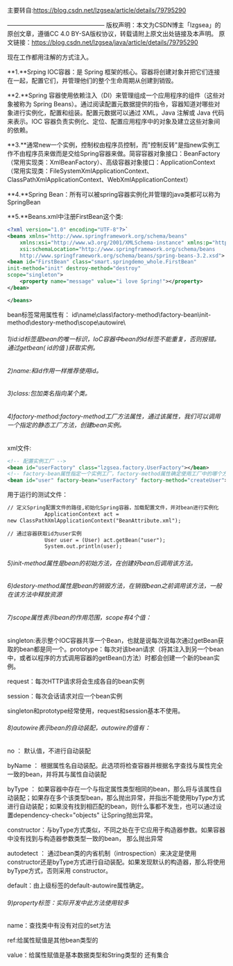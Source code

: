主要转自:https://blog.csdn.net/lzgsea/article/details/79795290

————————————————
版权声明：本文为CSDN博主「lzgsea」的原创文章，遵循CC 4.0 BY-SA版权协议，转载请附上原文出处链接及本声明。
原文链接：https://blog.csdn.net/lzgsea/java/article/details/79795290

现在工作都用注解的方式注入。



**1.**Srping IOC容器：是 Spring 框架的核心。容器将创建对象并把它们连接在一起，配置它们，并管理他们的整个生命周期从创建到销毁。

**2.**Spring 容器使用依赖注入（DI）来管理组成一个应用程序的组件（这些对象被称为 Spring Beans）。通过阅读配置元数据提供的指令，容器知道对哪些对象进行实例化，配置和组装。配置元数据可以通过 XML，Java 注解或 Java 代码来表示。IOC 容器负责实例化、定位、配置应用程序中的对象及建立这些对象间的依赖。

**3.**通常new一个实例，控制权由程序员控制，而"控制反转"是指new实例工作不由程序员来做而是交给Spring容器来做。简容容器对象接口：BeanFactory（常用实现类：XmlBeanFactory）、高级容器对象接口：ApplicationContext（常用实现类：FileSystemXmlApplicationContext、ClassPathXmlApplicationContext、WebXmlApplicationContext）

**4.**Spring Bean：所有可以被spring容器实例化并管理的java类都可以称为SpringBean

**5.**Beans.xml中注册FirstBean这个类:

```xml
<?xml version="1.0" encoding="UTF-8"?>`
<beans xmlns="http://www.springframework.org/schema/beans"
    xmlns:xsi="http://www.w3.org/2001/XMLSchema-instance" xmlns:p="http://www.springframework.org/schema/p"
    xsi:schemaLocation="http://www.springframework.org/schema/beans
    http://www.springframework.org/schema/beans/spring-beans-3.2.xsd">
<bean id="FirstBean" class="smart.springdemo_whole.FirstBean" 
init-method="init" destroy-method="destroy"
scope="singleton">
	<property name="message" value="i love Spring!"></property>
</bean>

</beans>
```



bean标签常用属性有：
id\name\class\factory-method\factory-bean\init-method\destory-method\scope\autowire\

###### 1)id:id标签是bean的唯一标识，IoC容器中bean的id标签不能重复，否则报错。通过getbean( id的值 )获取实例。

###### 2)name:和id作用一样推荐使用id。

###### 3)class:包加类名指向某个类。

###### 4)factory-method:factory-method工厂方法属性，通过该属性，我们可以调用一个指定的静态工厂方法，创建bean实例。

xml文件:

```xml
<!-- 配置实例工厂 -->
<bean id="userFactory" class="lzgsea.factory.UserFactory"></bean>
<!-- factory-bean属性指定一个实例工厂，factory-method属性确定使用工厂中的哪个方法 -->	
<bean id="user" factory-bean="userFactory" factory-method="createUser"></bean>
```

用于运行的测试文件：

```xml
// 定义Spring配置文件的路径,初始化Spring容器，加载配置文件，并对bean进行实例化
        	ApplicationContext act = 
new ClassPathXmlApplicationContext("BeanAttribute.xml");
        	
// 通过容器获取id为user实例 
        	User user = (User) act.getBean("user");
        	System.out.println(user);
```



###### 5)init-method属性是bean的初始方法，在创建好bean后调用该方法。

###### 6)destory-method属性是bean的销毁方法，在销毁bean之前调用该方法，一般在该方法中释放资源



###### 7)scope属性表示bean的作用范围，scope有4个值：

singleton:表示整个IOC容器共享一个Bean，也就是说每次说每次通过getBean获取的bean都是同一个。prototype：每次对该bean请求（将其注入到另一个bean中，或者以程序的方式调用容器的getBean()方法）时都会创建一个新的bean实例。

request：每次HTTP请求将会生成各自的bean实例

session：每次会话请求对应一个bean实例

singleton和prototype经常使用，request和session基本不使用。



###### 8)autowire表示bean的自动装配，autowire的值有：

no ： 默认值，不进行自动装配

byName ： 根据属性名自动装配。此选项将检查容器并根据名字查找与属性完全一致的bean，并将其与属性自动装配

byType ： 如果容器中存在一个与指定属性类型相同的bean，那么将与该属性自动装配；如果存在多个该类型bean，那么抛出异常，并指出不能使用byType方式进行自动装配；如果没有找到相匹配的bean，则什么事都不发生，也可以通过设置dependency-check="objects" 让Spring抛出异常。

constructor：与byType方式类似，不同之处在于它应用于构造器参数。如果容器中没有找到与构造器参数类型一致的bean， 那么抛出异常

autodetect ： 通过bean类的内省机制（introspection）来决定是使用constructor还是byType方式进行自动装配。如果发现默认的构造器，那么将使用byType方式，否则采用 constructor。

default：由上级标签的default-autowire属性确定。



###### 9)property标签：实际开发中此方法使用较多

name：查找类中有没有对应的set方法

ref:给属性赋值是其他bean类型的

value：给属性赋值是基本数据类型和String类型的 还有集合

